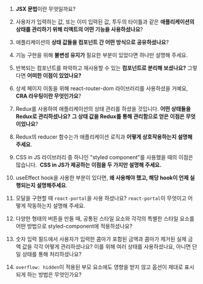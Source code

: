 1. **JSX 문법**이란 무엇일까요?
2. 사용자가 입력하는 값, 또는 이미 입력된 값, 투두의 타이틀과 같은 **애플리케이션의 상태를 관리하기 위해 리액트의 어떤 기능을 사용하셨나요**?
3. 애플리케이션의 **상태 값들을 컴포넌트 간 어떤 방식으로 공유하셨나요**?
4. 기능 구현을 위해 **불변성 유지가** 필요한 부분이 있었다면 하나만 설명해 주세요.
5. 반복되는 컴포넌트를 파악하고 재사용할 수 있는 **컴포넌트로 분리해 보셨나요?** 그렇다면 **어떠한 이점이 있었나요?**

6. 상세 페이지 이동을 위해 react-router-dom 라이브러리를 사용하셨을 거예요, **CRA 라우팅이란 무엇인가요**?
7. Redux를 사용하여 애플리케이션의 상태 관리를 하셨을 것입니다. **어떤 상태들을 Redux로 관리하셨나요?** **그 상태 값을 Redux를 통해 관리함으로 얻은 이점은 무엇이었나요**?
8. Redux의 reducer 함수는가 애플리케이션 로직과 **어떻게 상호작용하는지 설명해 주세요**.
9. CSS in JS 라이브러리 중 하나인 "styled component"를 사용했을 때의 이점은 많습니다.  **CSS in JS가 제공하는 이점을 두 가지만 설명해 주세요.**
10. useEffect hook을 사용한 부분이 있다면, **왜 사용해야 했고, 해당 hook이 언제 실행되는지 설명해주세요**.

11. 모달을 구현할 때 `react-portal`을 사용 하셨나요? `react-portal`이 무엇이고 어떻게 작동하는지 설명해 주세요.
12. 다양한 형태의 버튼을 만들 때, 공통된 스타일 요소와 각각의 특별한 스타일 요소를 어떤 방법으로 styled-component에 적용하셨나요?
13. 숫자 입력 필드에서 사용자가 입력한 콤마가 포함된 금액과 콤마가 제거된 실제 금액 값을 각각 어떻게 관리하셨나요? 이를 위해 여러 상태를 사용하셨나요, 아니면 단일 상태를 통해 처리하셨나요?
14. `overflow: hidden`이 적용된 부모 요소에도 영향을 받지 않고 옵션이 제대로 표시되게 하는 방법은 무엇인가요?